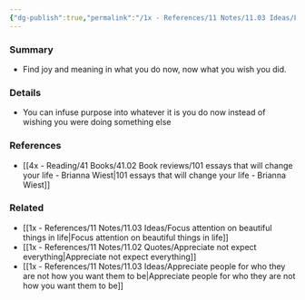 ```yaml
---
{"dg-publish":true,"permalink":"/1x - References/11 Notes/11.03 Ideas/Find joy in what you do not in what you wish you did/","title":"Find joy in what you do not in what you wish you did","created":"2022-11-14T21:33:32.000+03:00","updated":"2024-02-14T20:18:32.179+03:00"}
---
```



### Summary
- Find joy and meaning in what you do now, now what you wish you did. 

### Details
- You can infuse purpose into whatever it is you do now instead of wishing you were doing something else

### References
- [[4x - Reading/41 Books/41.02 Book reviews/101 essays that will change your life - Brianna Wiest\|101 essays that will change your life - Brianna Wiest]]

### Related
- [[1x - References/11 Notes/11.03 Ideas/Focus attention on beautiful things in life\|Focus attention on beautiful things in life]]
- [[1x - References/11 Notes/11.02 Quotes/Appreciate not expect everything\|Appreciate not expect everything]]
- [[1x - References/11 Notes/11.03 Ideas/Appreciate people for who they are not how you want them to be\|Appreciate people for who they are not how you want them to be]]